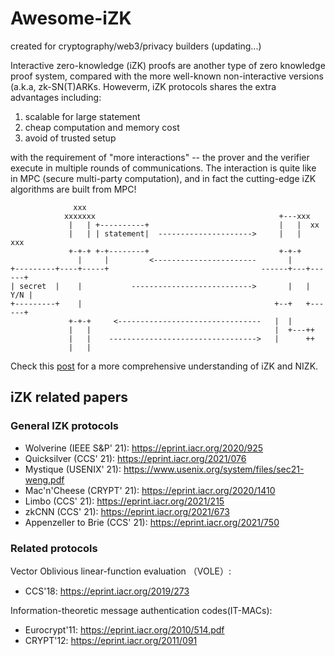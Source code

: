 # Awesome-iZK
created for cryptography/web3/privacy builders (updating...)

Interactive zero-knowledge (iZK) proofs are another type of zero knowledge proof system, compared with the more well-known non-interactive versions (a.k.a, zk-SN(T)ARKs. Howeverm, iZK protocols shares the extra advantages including:

1. scalable for large statement
2. cheap computation and memory cost
3. avoid of trusted setup

with the requirement of "more interactions" -- the prover and the verifier execute in multiple rounds of communications. The interaction is quite like in MPC (secure multi-party computation), and in fact the cutting-edge iZK algorithms are built from MPC!

```
              xxx
            xxxxxxx                                         +---xxx
             |   | +----------+                             |   |  xx
             |   | | statement|  --------------------->     |   |   xxx
             +-+-+ +-+--------+                             +-+-+
               |     |         <-----------------------       |
+---------+----+-----+                                  ------+---+------+
| secret  |    |           --------------------------->       |   |  Y/N |
+---------+    |                                           +--+   +------+
             +-+-+     <--------------------------------   |  |
             |   |                                         |  +---++
             |   |    --------------------------------->   |      ++
             |   |
```


Check this [post](https://blog.chain.link/interactive-zero-knowledge-proofs/) for a more comprehensive understanding of iZK and NIZK.

## iZK related papers 
### General IZK protocols
* Wolverine (IEEE S&P' 21): https://eprint.iacr.org/2020/925  
* Quicksilver (CCS' 21): https://eprint.iacr.org/2021/076  
* Mystique (USENIX' 21): https://www.usenix.org/system/files/sec21-weng.pdf
* Mac'n'Cheese (CRYPT' 21): https://eprint.iacr.org/2020/1410
* Limbo (CCS' 21): https://eprint.iacr.org/2021/215
* zkCNN (CCS' 21): https://eprint.iacr.org/2021/673
* Appenzeller to Brie (CCS' 21): https://eprint.iacr.org/2021/750

### Related protocols
Vector Oblivious linear-function evaluation （VOLE）:
* CCS'18: https://eprint.iacr.org/2019/273

Information-theoretic message authentication codes(IT-MACs):
* Eurocrypt'11: https://eprint.iacr.org/2010/514.pdf
* CRYPT'12: https://eprint.iacr.org/2011/091
